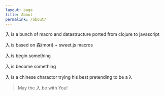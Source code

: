 ```yaml
---
layout: page
title: About
permalink: /about/
---
```


入 is a bunch of macro and datastructure ported from clojure to javascript

入 is based on 森(mori) + sweet.js macros

入 is begin something

入 is become something

入 is a chinese charactor trying his best pretending to be a λ

> May the 入 be with You!
